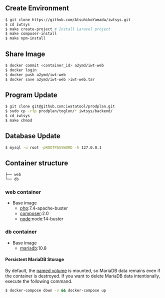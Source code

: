 ## Create Environment

```bash
$ git clone https://github.com/AtsuhikoYamada/iwtsys.git
$ cd iwtsys
$ make create-project # Install Laravel project
$ make composer-install
$ make npm-install
```

## Share Image

```bash
$ docker commit <container_id> a2ymd/iwt-web
$ docker login
$ docker push a2ymd/iwt-web
$ docker save a2ymd/iwt-web >iwt-web.tar

```

## Program Update

```bash
$ git clone git@github.com:iwatatool/prodplan.git
$ sudo cp -rfp prodplan/toglon/* iwtsys/backend/
$ cd iwtsys
$ make chmod
```

## Database Update
```bash
$ mysql -u root -pROOTPASSWORD -h 127.0.0.1 
```

## Container structure

```bash
├── web
└── db
```

### web container

- Base image
  - [php](https://hub.docker.com/_/php):7.4-apache-buster
  - [composer](https://hub.docker.com/_/composer):2.0
  - [node](https://hub.docker.com/_/node):node:14-buster

### db container

- Base image
  - [mariadb](https://hub.docker.com/_/mariadb):10.8

#### Persistent MariaDB Storage

By default, the [named volume](https://docs.docker.com/compose/compose-file/#volumes) is mounted, so MariaDB data remains even if the container is destroyed.
If you want to delete MariaDB data intentionally, execute the following command.

```bash
$ docker-compose down -v && docker-compose up
```


